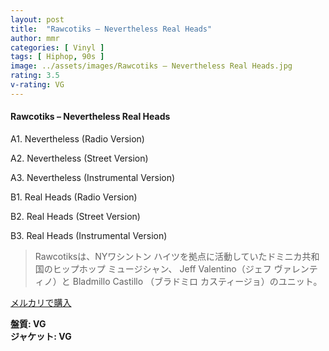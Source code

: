 ```yaml
---
layout: post
title:  "Rawcotiks – Nevertheless Real Heads"
author: mmr
categories: [ Vinyl ]
tags: [ Hiphop, 90s ]
image: ../assets/images/Rawcotiks – Nevertheless Real Heads.jpg
rating: 3.5
v-rating: VG
---
```


#### Rawcotiks – Nevertheless Real Heads

A1. Nevertheless (Radio Version)

A2. Nevertheless (Street Version)

A3. Nevertheless (Instrumental Version)

B1. Real Heads (Radio Version)

B2. Real Heads (Street Version)

B3. Real Heads (Instrumental Version)

> Rawcotiksは、NYワシントン ハイツを拠点に活動していたドミニカ共和国のヒップホップ ミュージシャン、 Jeff Valentino（ジェフ ヴァレンティノ）と Bladmillo Castillo （ブラドミロ カスティージョ）のユニット。

[メルカリで購入](https://jp.mercari.com/item/m53262349767)

<div class="mt-4 mb-4 d-flex align-items-center">
<strong class="mr-1">盤質: VG</strong>
</div>
<div class="mt-4 mb-4 d-flex align-items-center">
<strong class="mr-1">ジャケット: VG</strong>
</div>
